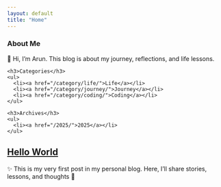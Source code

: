 ```yaml
---
layout: default
title: "Home"
---
```


<div class="wrapper">
  <div class="sidebar">
    <h3>About Me</h3>
    <p>👋 Hi, I’m Arun. This blog is about my journey, reflections, and life lessons.</p>

    <h3>Categories</h3>
    <ul>
      <li><a href="/category/life/">Life</a></li>
      <li><a href="/category/journey/">Journey</a></li>
      <li><a href="/category/coding/">Coding</a></li>
    </ul>

    <h3>Archives</h3>
    <ul>
      <li><a href="/2025/">2025</a></li>
    </ul>
  </div>

  <div class="main">
    <div class="post-card">
      <h2><a href="/2025/09/20/hello-world.html">Hello World</a></h2>
      <p>✨ This is my very first post in my personal blog. Here, I’ll share stories, lessons, and thoughts 🌱</p>
    </div>
  </div>
</div>
